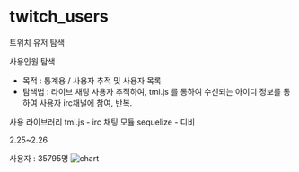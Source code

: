 # twitch_users
트위치 유저 탐색

사용인원 탐색
- 목적 : 통계용 / 사용자 추적 및 사용자 목록
- 탐색법 : 라이브 채팅 사용자 추적하여, tmi.js 를 통하여 수신되는 아이디 정보를 통하여 사용자 irc채널에 참여, 반복.

사용 라이브러리
tmi.js - irc 채팅 모듈
sequelize - 디비




2.25~2.26

사용자 : 35795명
![chart](https://user-images.githubusercontent.com/7522634/109256677-d95aaf00-7839-11eb-8dcf-27170f30fe6d.png)
   

